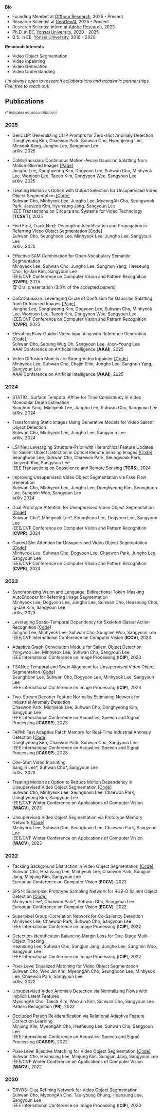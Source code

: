 <!-- I am a Senior Research Scientist at [Adobe Research](https://research.adobe.com/), San Jose, CA. I received my M.S and Ph.D. degrees in Electrical Engineering from KAIST, Korea in 2009 and 2015 respectively. During my graduate study, I worked at the Robotics and Computer Vision Lab with Prof. In So Kweon as my advisor. I was an intern at Adobe (San Jose, CA) in 2015 and 2014, and at Microsoft Reseach Asia (Beijing, China) in 2010. I received the B.S degree in Electrical and Electronic Engineering from Yonsei University, Korea in 2008. My research area includes computer vision, deep learning, and machine learning. -->

**Bio**
* Founding Membet at <a href="https://www.linkedin.com/company/offhour-research">Offhour Research</a>, 2025 - Present
* Research Scientist at <a href="https://gengen.ai/">GenGenAI</a>, 2025 - Present
* Research Scientist Intern at <a href="https://research.adobe.com/careers/san-jose/">Adobe Research</a>, 2023
* Ph.D. in EE, <a href="https://www.yonsei.ac.kr/en_sc/index.jsp">Yonsei University</a>, 2020 - 2025
* B.S. in EE, <a href="https://www.yonsei.ac.kr/en_sc/index.jsp">Yonsei University</a>, 2016 - 2020

**Research Interests**  
* Video Object Segmentation
* Video Inpainting
* Video Generation 
* Video Understanding

_I’m always open to research collaborations and academic partnerships. Feel free to reach out!_


## Publications 
<sup>(\* indicates equal contribution)</sup>

### 2025

* GenCLIP: Generalizing CLIP Prompts for Zero-shot Anomaly Detection  
Donghyeong Kim, Chaewon Park, Suhwan Cho, Hyeonjeong Lim, Minseok Kang, Jungho Lee, Sangyoun Lee  
arXiv, 2025  

* CoMoGaussian: Continuous Motion-Aware Gaussian Splatting from Motion-Blurred Images <a href="https://jho-yonsei.github.io/CoMoGaussian">[Page]</a>  
Jungho Lee, Donghyeong Kim, Dogyoon Lee, Suhwan Cho, Minhyeok Lee, Wonjoon Lee, Taeoh Kim, Dongyoon Wee, Sangyoun Lee  
arXiv, 2025

* Treating Motion as Option with Output Selection for Unsupervised Video Object Segmentation <a href="https://github.com/suhwan-cho/TMO">[Code]</a>  
Suhwan Cho, Minhyeok Lee, Jungho Lee, MyeongAh Cho, Seungwook Park, Jaeyeob Kim, Hyunsung Jang, Sangyoun Lee  
IEEE Transactions on Circuits and Systems for Video Technology (**TCSVT**), 2025

* Find First, Track Next: Decoupling Identification and Propagation in Referring Video Object Segmentation <a href="https://github.com/suhwan-cho/FindTrack">[Code]</a>  
Suhwan Cho, Seunghoon Lee, Minhyeok Lee, Jungho Lee, Sangyoun Lee  
arXiv, 2025

* Effective SAM Combination for Open-Vocabulary Semantic Segmentation  
Minhyeok Lee, Suhwan Cho, Jungho Lee, Sunghun Yang, Heeseung Choi, Ig-Jae Kim, Sangyoun Lee  
IEEE/CVF Conference on Computer Vision and Pattern Recognition (**CVPR**), 2025  
🏆 Oral presentation (3.3% of the accepted papers)

* CoCoGaussian: Leveraging Circle of Confusion for Gaussian Splatting from Defocused Images  <a href="https://jho-yonsei.github.io/CoCoGaussian">[Page]</a>  
Jungho Lee, Donghyeong Kim, Dogyoon Lee, Suhwan Cho, Minhyeok Lee, Wonjoon Lee, Taeoh Kim, Dongyoon Wee, Sangyoun Lee  
IEEE/CVF Conference on Computer Vision and Pattern Recognition (**CVPR**), 2025

* Elevating Flow-Guided Video Inpainting with Reference Generation <a href="https://github.com/suhwan-cho/RGVI">[Code]</a>  
Suhwan Cho, Seoung Wug Oh, Sangyoun Lee, Joon-Young Lee  
AAAI Conference on Artificial Intelligence (**AAAI**), 2025

* Video Diffusion Models are Strong Video Inpainter <a href="https://github.com/Hydragon516/FFF-VDI">[Code]</a>  
Minhyeok Lee, Suhwan Cho, Chajin Shin, Jungho Lee, Sunghun Yang, Sangyoun Lee  
AAAI Conference on Artificial Intelligence (**AAAI**), 2025



### 2024

* STATIC : Surface Temporal Affine for TIme Consistency in Video Monocular Depth Estimation  
Sunghun Yang, Minhyeok Lee, Jungho Lee, Suhwan Cho, Sangyoun Lee  
arXiv, 2024

* Transforming Static Images Using Generative Models for Video Salient Object Detection  
Suhwan Cho, Minhyeok Lee, Jungho Lee, Sangyoun Lee  
arXiv, 2024

* LSHNet: Leveraging Structure-Prior with Hierarchical Feature Updates for Salient Object Detection in Optical Remote Sensing Images <a href="https://github.com/iseunghoon/LSHNet">[Code]</a>  
Seunghoon Lee, Suhwan Cho, Chaewon Park, Seungwook Park, Jaeyeob Kim, Sangyoun Lee  
IEEE Transactions on Geoscience and Remote Sensing (**TGRS**), 2024

* Improving Unsupervised Video Object Segmentation via Fake Flow Generation  
Suhwan Cho, Minhyeok Lee, Jungho Lee, Donghyeong Kim, Seunghoon Lee, Sungmin Woo, Sangyoun Lee  
arXiv 2024

* Dual Prototype Attention for Unsupervised Video Object Segmentation <a href="https://github.com/Hydragon516/DPA">[Code]</a>  
Suhwan Cho\*, Minhyeok Lee\*, Seunghoon Lee, Dogyoon Lee, Sangyoun Lee   
IEEE/CVF Conference on Computer Vision and Pattern Recognition (**CVPR**), 2024  

* Guided Slot Attention for Unsupervised Video Object Segmentation <a href="https://github.com/Hydragon516/GSANet">[Code]</a>  
Minhyeok Lee, Suhwan Cho, Dogyoon Lee, Chaewon Park, Jungho Lee, Sangyoun Lee  
IEEE/CVF Conference on Computer Vision and Pattern Recognition (**CVPR**), 2024  




### 2023

* Synchronizing Vision and Language: Bidirectional Token-Masking AutoEncoder for Referring Image Segmentation  
Minhyeok Lee, Dogyoon Lee, Jungho Lee, Suhwan Cho, Heeseung Choi, Ig-Jae Kim, Sangyoun Lee  
arXiv, 2023

* Leveraging Spatio-Temporal Dependency for Skeleton-Based Action Recognition <a href="https://github.com/Jho-Yonsei/STC-Net">[Code]</a>  
Jungho Lee, Minhyeok Lee, Suhwan Cho, Sungmin Woo, Sangyoun Lee  
IEEE/CVF International Conference on Computer Vision (**ICCV**), 2023

* Adaptive Graph Convolution Module for Salient Object Detection  
Yongwoo Lee, Minhyeok Lee, Suhwan Cho, Sangyoun Lee  
IEEE International Conference on Image Processing (**ICIP**), 2023

* TSANet: Temporal and Scale Alignment for Unsupervised Video Object Segmentation <a href="https://github.com/iseunghoon/TSANet">[Code]</a>  
Seunghoon Lee, Suhwan Cho, Dogyoon Lee, Minhyeok Lee, Sangyoun Lee  
IEEE International Conference on Image Processing (**ICIP**), 2023

* Two-Stream Decoder Feature Normality Estimating Network for Industrial Anomaly Detection  
Chaewon Park, Minhyeok Lee, Suhwan Cho, Donghyeong Kim, Sangyoun Lee  
IEEE International Conference on Acoustics, Speech and Signal Processing (**ICASSP**), 2023

* FAPM: Fast Adaptive Patch Memory for Real-Time Industrial Anomaly Detection <a href="https://github.com/eastbrother87/FAPM_official">[Code]</a>  
Donghyeong Kim, Chaewon Park, Suhwan Cho, Sangyoun Lee  
IEEE International Conference on Acoustics, Speech and Signal Processing (**ICASSP**), 2023

* One-Shot Video Inpainting  
Sangjin Lee\*, Suhwan Cho\*, Sangyoun Lee  
arXiv, 2023

* Treating Motion as Option to Reduce Motion Dependency in Unsupervised Video Object Segmentation <a href="https://github.com/suhwan-cho/TMO">[Code]</a>  
Suhwan Cho, Minhyeok Lee, Seunghoon Lee, Chaewon Park, Donghyeong Kim, Sangyoun Lee  
IEEE/CVF Winter Conference on Applications of Computer Vision (**WACV**), 2023

* Unsupervised Video Object Segmentation via Prototype Memory Network <a href="https://github.com/Hydragon516/PMN">[Code]</a>  
Minhyeok Lee, Suhwan Cho, Seunghoon Lee, Chaewon Park, Sangyoun Lee  
IEEE/CVF Winter Conference on Applications of Computer Vision (**WACV**), 2023



### 2022

* Tackling Background Distraction in Video Object Segmentation <a href="https://github.com/suhwan-cho/TBD">[Code]</a>  
Suhwan Cho, Heansung Lee, Minhyeok Lee, Chaewon Park, Sungjun Jang, Minjung Kim, Sangyoun Lee  
European Conference on Computer Vision (**ECCV**), 2022

* SPSN: Superpixel Prototype Sampling Network for RGB-D Salient Object Detection <a href="https://github.com/Hydragon516/SPSN">[Code]</a>  
Minhyeok Lee\*, Chaewon Park\*, Suhwan Cho, Sangyoun Lee  
European Conference on Computer Vision (**ECCV**), 2022

* Superpixel Group-Correlation Network for Co-Saliency Detection  
Minhyeok Lee, Chaewon Park, Suhwan Cho, Sangyoun Lee  
IEEE International Conference on Image Processing (**ICIP**), 2022

* Detection-Identification Balancing Margin Loss for One-Stage Multi-Object Tracking  
Heansung Lee, Suhwan Cho, Sungjun Jang, Jungho Lee, Sungmin Woo, Sangyoun Lee  
IEEE International Conference on Image Processing (**ICIP**), 2022

* Pixel-Level Equalized Matching for Video Object Segmentation  
Suhwan Cho, Woo Jin Kim, MyeongAh Cho, Seunghoon Lee, Minhyeok Lee, Chaewon Park, Sangyoun Lee  
arXiv, 2022

* Unsupervised Video Anomaly Detection via Normalizing Flows with Implicit Latent Features  
MyeongAh Cho, Taeoh Kim, Woo Jin Kim, Suhwan Cho, Sangyoun Lee  
Pattern Recognition (**PR**), 2022

* Occluded Person Re-Identification via Relational Adaptive Feature Correction Learning  
Minjung Kim, MyeongAh Cho, Heansung Lee, Suhwan Cho, Sangyoun Lee  
IEEE International Conference on Acoustics, Speech and Signal Processing (**ICASSP**), 2022

* Pixel-Level Bijective Matching for Video Object Segmentation <a href="https://github.com/suhwan-cho/BMVOS">[Code]</a>   
Suhwan Cho, Heansung Lee, Minjung Kim, Sungjun Jang, Sangyoun Lee  
IEEE/CVF Winter Conference on Applications of Computer Vision (**WACV**), 2022



### 2020

* CRVOS: Clue Refining Network for Video Object Segmentation  
Suhwan Cho, MyeongAh Cho, Tae-young Chung, Heansung Lee, Sangyoun Lee  
IEEE International Conference on Image Processing (**ICIP**), 2020

